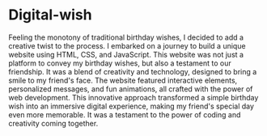 # Digital-wish
Feeling the monotony of traditional birthday wishes, I decided to add a creative twist to the process. I embarked on a journey to build a unique website using HTML, CSS, and JavaScript. This website was not just a platform to convey my birthday wishes, but also a testament to our friendship. It was a blend of creativity and technology, designed to bring a smile to my friend's face. The website featured interactive elements, personalized messages, and fun animations, all crafted with the power of web development. This innovative approach transformed a simple birthday wish into an immersive digital experience, making my friend's special day even more memorable. It was a testament to the power of coding and creativity coming together.
